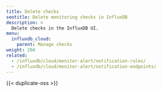 ```yaml
---
title: Delete checks
seotitle: Delete monitoring checks in InfluxDB
description: >
  Delete checks in the InfluxDB UI.
menu:
  influxdb_cloud:
    parent: Manage checks
weight: 204
related:
  - /influxdb/cloud/monitor-alert/notification-rules/
  - /influxdb/cloud/monitor-alert/notification-endpoints/
---
```


{{< duplicate-oss >}}
